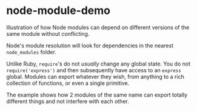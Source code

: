 node-module-demo
================

Illustration of how Node modules can depend on different versions of the same module without conflicting.

Node's module resolution will look for dependencies in the nearest `node_modules` folder.

Unlike Ruby, `require`'s do not *usually* change any global state. You do not `require('express')` and then subsequently have access to an `express` global. Modules can export whatever they wish, from anything to a rich collection of functions, or even a single primitive.

The example shows how 2 modules of the same name can export totally different things and not interfere with each other.
